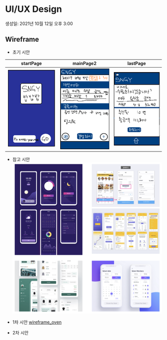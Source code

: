 # UI/UX Design

생성일: 2021년 10월 12일 오후 3:00

## Wireframe

- 초기 시안

startPage | mainPage2 | lastPage
:-------------------------:|:-------------------------:|:-------------------------:
![startPage.png](img/startPage.png) | ![mainPage2.png](img/mainPage2.png) | ![lastPage.png](img/lastPage.png)

- 참고 시안
![capture](img/capture.png)

- 1차 시안
    [wireframe_oven](https://ovenapp.io/view/acQSbmF4gQ91NVvCOE8SaVPC1bZ0eR2W/)
    
- 2차 시안


